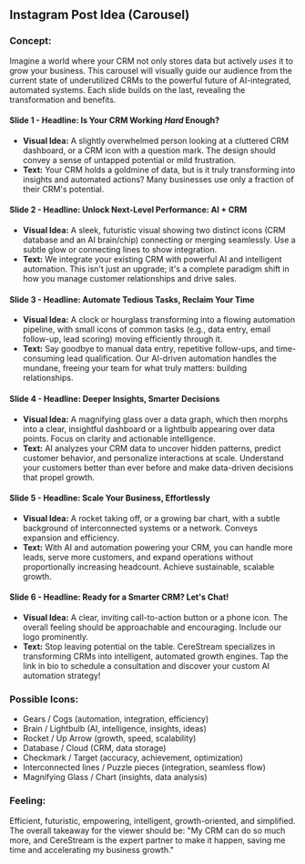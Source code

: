 ## Instagram Post Idea (Carousel)

### Concept:
Imagine a world where your CRM not only stores data but actively *uses* it to grow your business. This carousel will visually guide our audience from the current state of underutilized CRMs to the powerful future of AI-integrated, automated systems. Each slide builds on the last, revealing the transformation and benefits.

#### Slide 1 - **Headline: Is Your CRM Working *Hard* Enough?**
*   **Visual Idea:** A slightly overwhelmed person looking at a cluttered CRM dashboard, or a CRM icon with a question mark. The design should convey a sense of untapped potential or mild frustration.
*   **Text:** Your CRM holds a goldmine of data, but is it truly transforming into insights and automated actions? Many businesses use only a fraction of their CRM's potential.

#### Slide 2 - **Headline: Unlock Next-Level Performance: AI + CRM**
*   **Visual Idea:** A sleek, futuristic visual showing two distinct icons (CRM database and an AI brain/chip) connecting or merging seamlessly. Use a subtle glow or connecting lines to show integration.
*   **Text:** We integrate your existing CRM with powerful AI and intelligent automation. This isn't just an upgrade; it's a complete paradigm shift in how you manage customer relationships and drive sales.

#### Slide 3 - **Headline: Automate Tedious Tasks, Reclaim Your Time**
*   **Visual Idea:** A clock or hourglass transforming into a flowing automation pipeline, with small icons of common tasks (e.g., data entry, email follow-up, lead scoring) moving efficiently through it.
*   **Text:** Say goodbye to manual data entry, repetitive follow-ups, and time-consuming lead qualification. Our AI-driven automation handles the mundane, freeing your team for what truly matters: building relationships.

#### Slide 4 - **Headline: Deeper Insights, Smarter Decisions**
*   **Visual Idea:** A magnifying glass over a data graph, which then morphs into a clear, insightful dashboard or a lightbulb appearing over data points. Focus on clarity and actionable intelligence.
*   **Text:** AI analyzes your CRM data to uncover hidden patterns, predict customer behavior, and personalize interactions at scale. Understand your customers better than ever before and make data-driven decisions that propel growth.

#### Slide 5 - **Headline: Scale Your Business, Effortlessly**
*   **Visual Idea:** A rocket taking off, or a growing bar chart, with a subtle background of interconnected systems or a network. Conveys expansion and efficiency.
*   **Text:** With AI and automation powering your CRM, you can handle more leads, serve more customers, and expand operations without proportionally increasing headcount. Achieve sustainable, scalable growth.

#### Slide 6 - **Headline: Ready for a Smarter CRM? Let's Chat!**
*   **Visual Idea:** A clear, inviting call-to-action button or a phone icon. The overall feeling should be approachable and encouraging. Include our logo prominently.
*   **Text:** Stop leaving potential on the table. CereStream specializes in transforming CRMs into intelligent, automated growth engines. Tap the link in bio to schedule a consultation and discover your custom AI automation strategy!

### Possible Icons:
*   Gears / Cogs (automation, integration, efficiency)
*   Brain / Lightbulb (AI, intelligence, insights, ideas)
*   Rocket / Up Arrow (growth, speed, scalability)
*   Database / Cloud (CRM, data storage)
*   Checkmark / Target (accuracy, achievement, optimization)
*   Interconnected lines / Puzzle pieces (integration, seamless flow)
*   Magnifying Glass / Chart (insights, data analysis)

### Feeling:
Efficient, futuristic, empowering, intelligent, growth-oriented, and simplified. The overall takeaway for the viewer should be: "My CRM can do so much more, and CereStream is the expert partner to make it happen, saving me time and accelerating my business growth."
